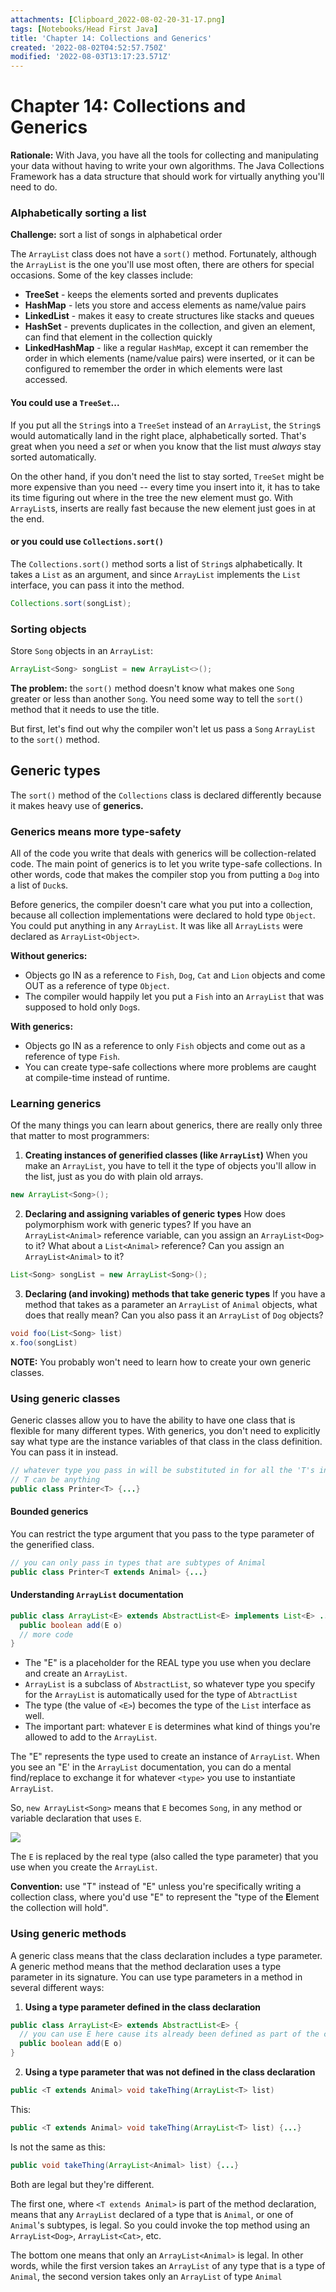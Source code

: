 ```yaml
---
attachments: [Clipboard_2022-08-02-20-31-17.png]
tags: [Notebooks/Head First Java]
title: 'Chapter 14: Collections and Generics'
created: '2022-08-02T04:52:57.750Z'
modified: '2022-08-03T13:17:23.571Z'
---
```


# Chapter 14: Collections and Generics

__Rationale:__ With Java, you have all the tools for collecting and manipulating your data without having to write your own algorithms. The Java Collections Framework has a data structure that should work for virtually anything you'll need to do.

### Alphabetically sorting a list

__Challenge:__ sort a list of songs in alphabetical order

The `ArrayList` class does not have a `sort()` method. Fortunately, although the `ArrayList` is the one you'll use most often, there are others for special occasions. Some of the key classes include:

- __TreeSet__ - keeps the elements sorted and prevents duplicates
- __HashMap__ - lets you store and access elements as name/value pairs
- __LinkedList__ - makes it easy to create structures like stacks and queues
- __HashSet__ - prevents duplicates in the collection, and given an element, can find that element in the collection quickly
- __LinkedHashMap__ - like a regular `HashMap`, except it can remember the order in which elements (name/value pairs) were inserted, or it can be configured to remember the order in which elements were last accessed.

#### You could use a `TreeSet`...

If you put all the `String`s into a `TreeSet` instead of an `ArrayList`, the `String`s would automatically land in the right place, alphabetically sorted. That's great when you need a _set_ or when you know that the list must _always_ stay sorted automatically.

On the other hand, if you don't need the list to stay sorted, `TreeSet` might be more expensive than you need -- every time you insert into it, it has to take its time figuring out where in the tree the new element must go. With `ArrayList`s, inserts are really fast because the new element just goes in at the end.

#### or you could use `Collections.sort()`

The `Collections.sort()` method sorts a list of `String`s alphabetically. It takes a `List` as an argument, and since `ArrayList` implements the `List` interface, you can pass it into the method.

```java
Collections.sort(songList);
```


### Sorting objects 

Store `Song` objects in an `ArrayList`:
```java
ArrayList<Song> songList = new ArrayList<>();
```

__The problem:__ the `sort()` method doesn't know what makes one `Song` greater or less than another `Song`. You need some way to tell the `sort()` method that it needs to use the title.

But first, let's find out why the compiler won't let us pass a `Song` `ArrayList` to the `sort()` method. 

## Generic types

The `sort()` method of the `Collections` class is declared differently because it makes heavy use of __generics.__

### Generics means more type-safety

All of the code you write that deals with generics will be collection-related code. The main point of generics is to let you write type-safe collections. In other words, code that makes the compiler stop you from putting a `Dog` into a list of `Duck`s.

Before generics, the compiler doesn't care what you put into a collection, because all collection implementations were declared to hold type `Object`. You could put anything in any `ArrayList`. It was like all `ArrayLists` were declared as `ArrayList<Object>`.

__Without generics:__ 
- Objects go IN as a reference to `Fish`, `Dog`, `Cat` and `Lion` objects and come OUT as a reference of type `Object`.
- The compiler would happily let you put a `Fish` into an `ArrayList` that was supposed to hold only `Dog`s.

__With generics:__ 
- Objects go IN as a reference to only `Fish` objects and come out as a reference of type `Fish`.
- You can create type-safe collections where more problems are caught at compile-time instead of runtime. 

### Learning generics

Of the many things you can learn about generics, there are really only three that matter to most programmers:

1. __Creating instances of generified classes (like `ArrayList`)__
When you make an `ArrayList`, you have to tell it the type of objects you'll allow in the list, just as you do with plain old arrays.
```java
new ArrayList<Song>();
```

2. __Declaring and assigning variables of generic types__
How does polymorphism work with generic types? If you have an `ArrayList<Animal>` reference variable, can you assign an `ArrayList<Dog>` to it? What about a `List<Animal>` reference? Can you assign an `ArrayList<Animal>` to it?
```java
List<Song> songList = new ArrayList<Song>();
```

3. __Declaring (and invoking) methods that take generic types__
If you have a method that takes as a parameter an `ArrayList` of `Animal` objects, what does that really mean? Can you also pass it an `ArrayList` of `Dog` objects? 
```java
void foo(List<Song> list) 
x.foo(songList)
```

__NOTE:__ You probably won't need to learn how to create your own generic classes.

### Using generic classes

Generic classes allow you to have the ability to have one class that is flexible for many different types. With generics, you don't need to explicitly say what type are the instance variables of that class in the class definition. You can pass it in instead. 

```java
// whatever type you pass in will be substituted in for all the 'T's in the class
// T can be anything
public class Printer<T> {...}
```

#### Bounded generics
You can restrict the type argument that you pass to the type parameter of the generified class.
```java
// you can only pass in types that are subtypes of Animal
public class Printer<T extends Animal> {...}
```

#### Understanding `ArrayList` documentation

```java
public class ArrayList<E> extends AbstractList<E> implements List<E> ... {
  public boolean add(E o)
  // more code
}
```

- The "E" is a placeholder for the REAL type you use when you declare and create an `ArrayList`.
- `ArrayList` is a subclass of `AbstractList`, so whatever type you specify for the `ArrayList` is automatically used for the type of `AbtractList`
- The type (the value of `<E>`) becomes the type of the `List` interface as well.
- The important part: whatever `E` is determines what kind of things you're allowed to add to the `ArrayList`.

The "E" represents the type used to create an instance of `ArrayList`. When you see an "E' in the `ArrayList` documentation, you can do a mental find/replace to exchange it for whatever `<type>` you use to instantiate `ArrayList`.

So, `new ArrayList<Song>` means that `E` becomes `Song`, in any method or variable declaration that uses `E`.

![](@attachment/Clipboard_2022-08-02-20-31-17.png)

The `E` is replaced by the real type (also called the type parameter) that you use when you create the `ArrayList`. 

__Convention:__ use "T" instead of "E" unless you're specifically writing a collection class, where you'd use "E" to represent the "type of the **E**lement the collection will hold".

### Using generic methods

A generic class means that the class declaration includes a type parameter. A generic method means that the method declaration uses a type parameter in its signature. You can use type parameters in a method in several different ways:

1. __Using a type parameter defined in the class declaration__
```java
public class ArrayList<E> extends AbstractList<E> {
  // you can use E here cause its already been defined as part of the class
  public boolean add(E o)
}
```

2. __Using a type parameter that was not defined in the class declaration__
```java
public <T extends Animal> void takeThing(ArrayList<T> list)
```

This:
```java
public <T extends Animal> void takeThing(ArrayList<T> list) {...}
```

Is not the same as this:
```java
public void takeThing(ArrayList<Animal> list) {...}
```

Both are legal but they're different. 

The first one, where `<T extends Animal>` is part of the method declaration, means that any `ArrayList` declared of a type that is `Animal`, or one of `Animal`'s subtypes, is legal. So you could invoke the top method using an `ArrayList<Dog>`, `ArrayList<Cat>`, etc.

The bottom one means that only an `ArrayList<Animal>` is legal. In other words, while the first version takes an `ArrayList` of any type that is a type of `Animal`, the second version takes only an `ArrayList` of type `Animal`







